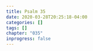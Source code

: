 ```yaml
---
title: Psalm 35
date: 2020-03-28T20:25:18-04:00
categories: []
tags: []
chapter: "035"
inprogress: false
---
```


